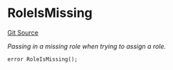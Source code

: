 # RoleIsMissing
[Git Source](https://github.com/nayms/contracts-v3/blob/0aa70a4d39a9875c02cd43cc38c09012f52d800e/src/shared/CustomErrors.sol)

*Passing in a missing role when trying to assign a role.*


```solidity
error RoleIsMissing();
```

